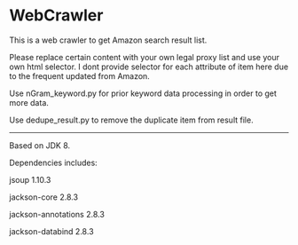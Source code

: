 # WebCrawler

This is a web crawler to get Amazon search result list.

Please replace certain content with your own legal proxy list and use your own html selector. I dont provide selector for each attribute of item here due to the frequent updated from Amazon.

Use nGram_keyword.py for prior keyword data processing in order to get more data.

Use dedupe_result.py to remove the duplicate item from result file.

----------------------------------------

Based on JDK 8.

Dependencies includes:

jsoup 1.10.3

jackson-core 2.8.3

jackson-annotations 2.8.3

jackson-databind 2.8.3




